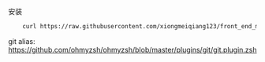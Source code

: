 安装 
```bash
    curl https://raw.githubusercontent.com/xiongmeiqiang123/front_end_mac_workspace_init/main/install.sh | sh
```

git alias: https://github.com/ohmyzsh/ohmyzsh/blob/master/plugins/git/git.plugin.zsh